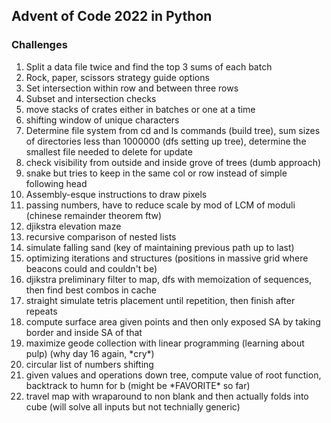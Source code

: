 ## Advent of Code 2022 in Python

### Challenges
1. Split a data file twice and find the top 3 sums of each batch
2. Rock, paper, scissors strategy guide options
3. Set intersection within row and between three rows
4. Subset and intersection checks
5. move stacks of crates either in batches or one at a time
6. shifting window of unique characters
7. Determine file system from cd and ls commands (build tree), sum sizes of directories less than 1000000 
(dfs setting up tree), determine the smallest file needed to delete for update
8. check visibility from outside and inside grove of trees (dumb approach)
9. snake but tries to keep in the same col or row instead of simple following head
10. Assembly-esque instructions to draw pixels
11. passing numbers, have to reduce scale by mod of LCM of moduli (chinese remainder theorem ftw)
12. djikstra elevation maze
13. recursive comparison of nested lists
14. simulate falling sand (key of maintaining previous path up to last)
15. optimizing iterations and structures (positions in massive grid where beacons could and couldn't be)
16. djikstra preliminary filter to map, dfs with memoization of sequences, then find best combos in cache
17. straight simulate tetris placement until repetition, then finish after repeats
18. compute surface area given points and then only exposed SA by taking border and inside SA of that
19. maximize geode collection with linear programming (learning about pulp) (why day 16 again, \*cry\*)
20. circular list of numbers shifting
21. given values and operations down tree, compute value of root function, backtrack to humn for b (might be \*FAVORITE\* so far)
22. travel map with wraparound to non blank and then actually folds into cube (will solve all inputs but not technially generic)